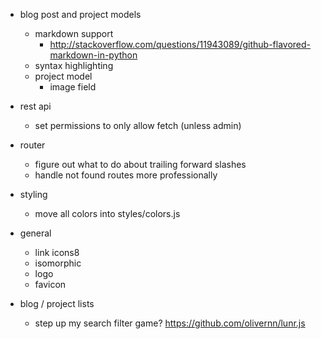 - blog post and project models
    - markdown support
        - http://stackoverflow.com/questions/11943089/github-flavored-markdown-in-python
    - syntax highlighting
    - project model
        - image field

- rest api
    - set permissions to only allow fetch (unless admin)

- router
    - figure out what to do about trailing forward slashes
    - handle not found routes more professionally

- styling
    - move all colors into styles/colors.js

- general
    - link icons8
    - isomorphic
    - logo
    - favicon

- blog / project lists
    - step up my search filter game? https://github.com/olivernn/lunr.js
